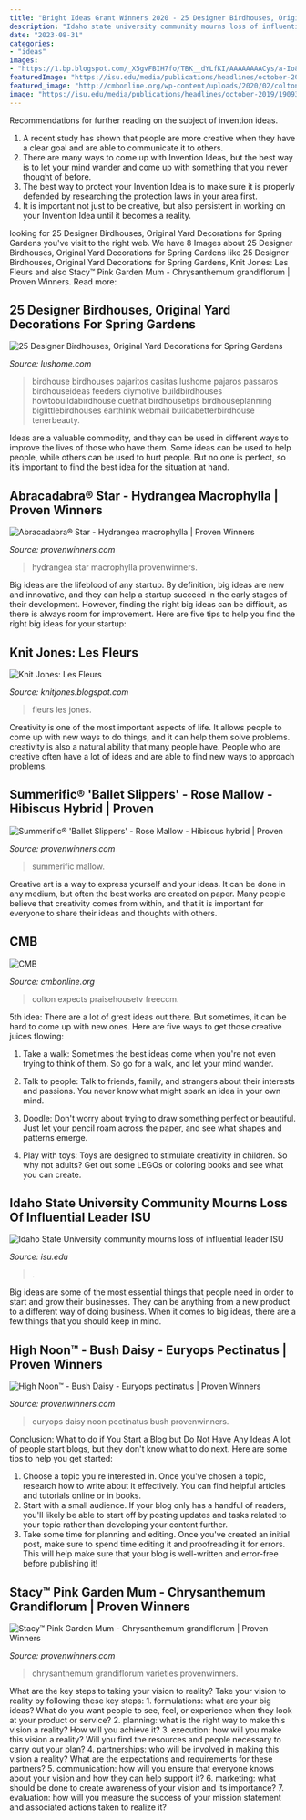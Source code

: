 ```yaml
---
title: "Bright Ideas Grant Winners 2020 - 25 Designer Birdhouses, Original Yard Decorations For Spring Gardens"
description: "Idaho state university community mourns loss of influential leader isu"
date: "2023-08-31"
categories:
- "ideas"
images:
- "https://1.bp.blogspot.com/_X5gvFBIH7fo/TBK__dYLfKI/AAAAAAAACys/a-Io8LAWKU8/s1600/IMG_2592.JPG"
featuredImage: "https://isu.edu/media/publications/headlines/october-2019/190930-red-hill-I-placemnt-47.jpg"
featured_image: "http://cmbonline.org/wp-content/uploads/2020/02/coltondixon-920x1200.jpg"
image: "https://isu.edu/media/publications/headlines/october-2019/190930-red-hill-I-placemnt-47.jpg"
---
```



Recommendations for further reading on the subject of invention ideas.
1. A recent study has shown that people are more creative when they have a clear goal and are able to communicate it to others.
2. There are many ways to come up with Invention Ideas, but the best way is to let your mind wander and come up with something that you never thought of before. 
3. The best way to protect your Invention Idea is to make sure it is properly defended by researching the protection laws in your area first. 
4. It is important not just to be creative, but also persistent in working on your Invention Idea until it becomes a reality.

	

		
looking for 25 Designer Birdhouses, Original Yard Decorations for Spring Gardens you've visit to the right web. We have 8 Images about 25 Designer Birdhouses, Original Yard Decorations for Spring Gardens like 25 Designer Birdhouses, Original Yard Decorations for Spring Gardens, Knit Jones: Les Fleurs and also Stacy™ Pink Garden Mum - Chrysanthemum grandiflorum | Proven Winners. Read more:
		
    
## 25 Designer Birdhouses, Original Yard Decorations For Spring Gardens

<img loading=lazy src="https://www.lushome.com/wp-content/uploads/2020/02/unique-birdhouse-design-ideas-12.jpg" onerror="this.onerror=null;this.src='https://tse1.mm.bing.net/th?id=OIP.uf1PFGIejpxE1WEmZL7wMQHaHf&amp;pid=15.1';" alt="25 Designer Birdhouses, Original Yard Decorations for Spring Gardens">

_Source: lushome.com_

>birdhouse birdhouses pajaritos casitas lushome pajaros passaros birdhouseideas feeders diymotive buildbirdhouses howtobuildabirdhouse cuethat birdhousetips birdhouseplanning biglittlebirdhouses earthlink webmail buildabetterbirdhouse tenerbeauty. 

	

Ideas are a valuable commodity, and they can be used in different ways to improve the lives of those who have them. Some ideas can be used to help people, while others can be used to hurt people. But no one is perfect, so it’s important to find the best idea for the situation at hand.

    
## Abracadabra® Star - Hydrangea Macrophylla | Proven Winners

<img loading=lazy src="https://www.provenwinners.com/sites/provenwinners.com/files/imagecache/low-resolution/ifa_upload/abracadabra_star_hydrangea-0784.jpg" onerror="this.onerror=null;this.src='https://tse3.mm.bing.net/th?id=OIP.MQu7z6lkAGIw5yPzsaYRMwHaLH&amp;pid=15.1';" alt="Abracadabra® Star - Hydrangea macrophylla | Proven Winners">

_Source: provenwinners.com_

>hydrangea star macrophylla provenwinners. 

	

Big ideas are the lifeblood of any startup. By definition, big ideas are new and innovative, and they can help a startup succeed in the early stages of their development. However, finding the right big ideas can be difficult, as there is always room for improvement. Here are five tips to help you find the right big ideas for your startup: 

    
## Knit Jones: Les Fleurs

<img loading=lazy src="https://1.bp.blogspot.com/_X5gvFBIH7fo/TBK__dYLfKI/AAAAAAAACys/a-Io8LAWKU8/s1600/IMG_2592.JPG" onerror="this.onerror=null;this.src='https://tse2.mm.bing.net/th?id=OIP.DyKaxldZ5OQXQaR7ie-UXQHaLG&amp;pid=15.1';" alt="Knit Jones: Les Fleurs">

_Source: knitjones.blogspot.com_

>fleurs les jones. 

	

Creativity is one of the most important aspects of life. It allows people to come up with new ways to do things, and it can help them solve problems. creativity is also a natural ability that many people have. People who are creative often have a lot of ideas and are able to find new ways to approach problems.

    
## Summerific® &#039;Ballet Slippers&#039; - Rose Mallow - Hibiscus Hybrid | Proven

<img loading=lazy src="https://www.provenwinners.com/sites/provenwinners.com/files/imagecache/500x500/ifa_upload/hibiscus_ballet_slippers_apj18_3.jpg" onerror="this.onerror=null;this.src='https://tse2.mm.bing.net/th?id=OIP.QwFBoiHu3kiiR_Zj1OPVEgHaHa&amp;pid=15.1';" alt="Summerific® &#039;Ballet Slippers&#039; - Rose Mallow - Hibiscus hybrid | Proven">

_Source: provenwinners.com_

>summerific mallow. 

	

Creative art is a way to express yourself and your ideas. It can be done in any medium, but often the best works are created on paper. Many people believe that creativity comes from within, and that it is important for everyone to share their ideas and thoughts with others.

    
## CMB

<img loading=lazy src="http://cmbonline.org/wp-content/uploads/2020/02/coltondixon-920x1200.jpg" onerror="this.onerror=null;this.src='https://tse1.mm.bing.net/th?id=OIP.OqtGrrTMDjcjxLvVhld1FwHaJq&amp;pid=15.1';" alt="CMB">

_Source: cmbonline.org_

>colton expects praisehousetv freeccm. 

	

5th idea:
There are a lot of great ideas out there. But sometimes, it can be hard to come up with new ones. Here are five ways to get those creative juices flowing:
1. Take a walk: Sometimes the best ideas come when you're not even trying to think of them. So go for a walk, and let your mind wander.

2. Talk to people: Talk to friends, family, and strangers about their interests and passions. You never know what might spark an idea in your own mind.

3. Doodle: Don't worry about trying to draw something perfect or beautiful. Just let your pencil roam across the paper, and see what shapes and patterns emerge.

4. Play with toys: Toys are designed to stimulate creativity in children. So why not adults? Get out some LEGOs or coloring books and see what you can create.

    
## Idaho State University Community Mourns Loss Of Influential Leader ISU

<img loading=lazy src="https://isu.edu/media/publications/headlines/october-2019/190930-red-hill-I-placemnt-47.jpg" onerror="this.onerror=null;this.src='https://tse1.mm.bing.net/th?id=OIP.5xBU-kJEby0SYHKKv5jPswAAAA&amp;pid=15.1';" alt="Idaho State University community mourns loss of influential leader ISU">

_Source: isu.edu_

>. 

	

Big ideas are some of the most essential things that people need in order to start and grow their businesses. They can be anything from a new product to a different way of doing business. When it comes to big ideas, there are a few things that you should keep in mind. 

    
## High Noon™ - Bush Daisy - Euryops Pectinatus | Proven Winners

<img loading=lazy src="https://www.provenwinners.com/sites/provenwinners.com/files/imagecache/low-resolution/ifa_upload/euryops_high_noon.jpg" onerror="this.onerror=null;this.src='https://tse4.mm.bing.net/th?id=OIP.HGN5n_d2xytAxMysjLJblQHaLH&amp;pid=15.1';" alt="High Noon™ - Bush Daisy - Euryops pectinatus | Proven Winners">

_Source: provenwinners.com_

>euryops daisy noon pectinatus bush provenwinners. 

	

Conclusion: What to do if You Start a Blog but Do Not Have Any Ideas
A lot of people start blogs, but they don't know what to do next. Here are some tips to help you get started: 
1) Choose a topic you're interested in. Once you've chosen a topic, research how to write about it effectively. You can find helpful articles and tutorials online or in books.
2) Start with a small audience. If your blog only has a handful of readers, you'll likely be able to start off by posting updates and tasks related to your topic rather than developing your content further. 
3) Take some time for planning and editing. Once you've created an initial post, make sure to spend time editing it and proofreading it for errors. This will help make sure that your blog is well-written and error-free before publishing it!

    
## Stacy™ Pink Garden Mum - Chrysanthemum Grandiflorum | Proven Winners

<img loading=lazy src="https://www.provenwinners.com/sites/provenwinners.com/files/imagecache/low-resolution/ifa_upload/garden_mum_stacy_pink_bloom_13514.jpg" onerror="this.onerror=null;this.src='https://tse2.mm.bing.net/th?id=OIP.YRvf7ywxm2QmMIofbv2zxwHaHa&amp;pid=15.1';" alt="Stacy™ Pink Garden Mum - Chrysanthemum grandiflorum | Proven Winners">

_Source: provenwinners.com_

>chrysanthemum grandiflorum varieties provenwinners. 

	

What are the key steps to taking your vision to reality?
Take your vision to reality by following these key steps: 1. formulations: what are your big ideas? What do you want people to see, feel, or experience when they look at your product or service? 2. planning: what is the right way to make this vision a reality? How will you achieve it? 3. execution: how will you make this vision a reality? Will you find the resources and people necessary to carry out your plan? 4. partnerships: who will be involved in making this vision a reality? What are the expectations and requirements for these partners? 5. communication: how will you ensure that everyone knows about your vision and how they can help support it? 6. marketing: what should be done to create awareness of your vision and its importance? 7. evaluation: how will you measure the success of your mission statement and associated actions taken to realize it?

